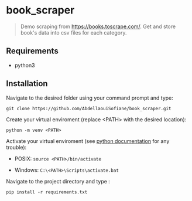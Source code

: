 # book_scraper
> Demo scraping from https://books.toscrape.com/. Get and store book's data into csv files for each category.

## Requirements
* python3

## Installation
Navigate to the desired folder using your command prompt and type:

`git clone https://github.com/AbdellaouiSofiane/book_scraper.git`

Create your virtual enviroment (replace \<PATH\> with the desired location):

`python -m venv <PATH>`

Activate your virtual enviroment (see [python documentation](https://docs.python.org/fr/3/library/venv.html#creating-virtual-environments) for any trouble):

* POSIX: `source <PATH>/bin/activate`

* Windows: `C:\<PATH>\Scripts\activate.bat`

Navigate to the project directory and type :

`pip install -r requirements.txt`
